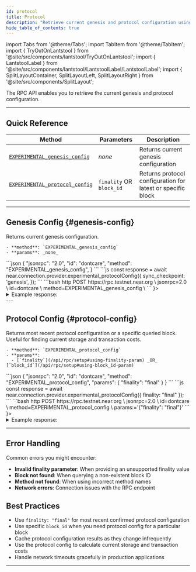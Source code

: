 ```yaml
---
id: protocol
title: Protocol
description: "Retrieve current genesis and protocol configuration using the NEAR RPC API, including network parameters and protocol versions."
hide_table_of_contents: true
---
```


import Tabs from '@theme/Tabs';
import TabItem from '@theme/TabItem';
import { TryOutOnLantstool } from '@site/src/components/lantstool/TryOutOnLantstool';
import { LantstoolLabel } from '@site/src/components/lantstool/LantstoolLabel/LantstoolLabel';
import { SplitLayoutContainer, SplitLayoutLeft, SplitLayoutRight } from '@site/src/components/SplitLayout';

The RPC API enables you to retrieve the current genesis and protocol configuration.

---

## Quick Reference

| Method | Parameters | Description |
| --- | --- | --- |
| [`EXPERIMENTAL_genesis_config`](#genesis-config) | _none_ | Returns current genesis configuration |
| [`EXPERIMENTAL_protocol_config`](#protocol-config) | `finality` OR `block_id` | Returns protocol configuration for latest or specific block |

---

## Genesis Config {#genesis-config}

<SplitLayoutContainer>
  <SplitLayoutLeft title="Description">
    Returns current genesis configuration.

    - **method**: `EXPERIMENTAL_genesis_config`
    - **params**: _none_
  </SplitLayoutLeft>
  <SplitLayoutRight title="Example">
    <Tabs groupId="code-tabs">
      <TabItem value="json" label="JSON" default>
        ```json
        {
          "jsonrpc": "2.0",
          "id": "dontcare",
          "method": "EXPERIMENTAL_genesis_config",
        }
        ```
      </TabItem>
      <TabItem value="js" label="JavaScript">
        ```js
        const response = await near.connection.provider.experimental_protocolConfig({
          sync_checkpoint: 'genesis',
});
        ```
      </TabItem>
      <TabItem value="http" label="HTTPie">
        ```bash
        http POST https://rpc.testnet.near.org \
          jsonrpc=2.0 \
          id=dontcare \
          method=EXPERIMENTAL_genesis_config \
        ```
      </TabItem>
      <TabItem value="Lantstool" label={<LantstoolLabel />}>
        <TryOutOnLantstool path="docs/5.api/rpc/protocol/get-genesis-config.json" />
      </TabItem>
    </Tabs>
  </SplitLayoutRight>
</SplitLayoutContainer>

<details>
  <summary>Example response:</summary>
  
  ```json
  {
    "jsonrpc": "2.0",
    "result": {
      "avg_hidden_validator_seats_per_shard": [0],
      "block_producer_kickout_threshold": 80,
      "chain_id": "testnet",
      "chunk_producer_assignment_changes_limit": 5,
      "chunk_producer_kickout_threshold": 90,
      "chunk_validator_only_kickout_threshold": 80,
      "dynamic_resharding": false,
      "epoch_length": 43200,
      "fishermen_threshold": "340282366920938463463374607431768211455",
      "gas_limit": 1000000000000000,
      "gas_price_adjustment_rate": [1, 100],
      "genesis_height": 42376888,
      "genesis_time": "2020-07-31T03:39:42.911378Z",
      "max_gas_price": "10000000000000000000000",
      "max_inflation_rate": [1, 20],
      "max_kickout_stake_perc": 100,
      "min_gas_price": "5000",
      "minimum_stake_divisor": 10,
      "minimum_stake_ratio": [1, 6250],
      "minimum_validators_per_shard": 1,
      "num_block_producer_seats": 200,
      "num_block_producer_seats_per_shard": [200],
      "num_blocks_per_year": 31536000,
      "num_chunk_only_producer_seats": 300,
      "num_chunk_producer_seats": 100,
      "num_chunk_validator_seats": 300,
      "online_max_threshold": [99, 100],
      "online_min_threshold": [90, 100],
      "protocol_reward_rate": [1, 10],
      "protocol_treasury_account": "near",
      "protocol_upgrade_stake_threshold": [4, 5],
      "protocol_version": 29,
      "shard_layout": {
        "V0": {
          "num_shards": 1,
          "version": 0
        }
      },
      "shuffle_shard_assignment_for_chunk_producers": false,
      "target_validator_mandates_per_shard": 68,
      "total_supply": "2089646653180081825096998107194444",
      "transaction_validity_period": 86400,
      "use_production_config": false,
      "validators": [
        {
          "account_id": "masternode24.pool.f863973.m0",
          "amount": "2096547887468158804726149840014",
          "public_key": "ed25519:9E3JvrQN6VGDGg1WJ3TjBsNyfmrU6kncBcDvvJLj6qHr"
        },
        {
          "account_id": "lunanova.pool.f863973.m0",
          "amount": "6023592217250515747116857534108",
          "public_key": "ed25519:2fZ59qfo9QHNLijoht9cwUb9enSNcnRmXbQn1gKZxvkw"
        },
        {
          "account_id": "node0",
          "amount": "7017386808510582905904716139001",
          "public_key": "ed25519:7PGseFbWxvYVgZ89K1uTJKYoKetWs7BJtbyXDzfbAcqX"
        },
        {
          "account_id": "node1",
          "amount": "7021733510638228632380895173752",
          "public_key": "ed25519:6DSjZ8mvsRZDvFqFxo8tCKePG96omXW7eVYVSySmDk8e"
        },
        {
          "account_id": "nodeasy.pool.f863973.m0",
          "amount": "350028003459257633077889642325",
          "public_key": "ed25519:25Dhg8NBvQhsVTuugav3t1To1X1zKiomDmnh8yN9hHMb"
        },
        {
          "account_id": "valeraverim.pool.f863973.m0",
          "amount": "2460437541222457077732687804254",
          "public_key": "ed25519:3686ABqNUZc1qhLWLHg5xZpBzrWPiUCMNZxcCNmg3e2s"
        },
        {
          "account_id": "node2",
          "amount": "7022280566885326956797181813724",
          "public_key": "ed25519:GkDv7nSMS3xcqA45cpMvFmfV1o4fRF6zYo1JRR6mNqg5"
        },
        {
          "account_id": "orangeclub.pool.f863973.m0",
          "amount": "3073208665436498671483798256985",
          "public_key": "ed25519:HezFeSzcwuR5wvkqccgMCMnpf1eQkVCfk52tXZEdKZHz"
        },
        {
          "account_id": "tribe-pool.pool.f863973.m0",
          "amount": "502021509894008520748060961431",
          "public_key": "ed25519:CRS4HTSAeiP8FKD3c3ZrCL5pC92Mu1LQaWj22keThwFY"
        },
        {
          "account_id": "staked.pool.f863973.m0",
          "amount": "1835541810883701332840668361355",
          "public_key": "ed25519:D2afKYVaKQ1LGiWbMAZRfkKLgqimTR74wvtESvjx5Ft2"
        },
        {
          "account_id": "node3",
          "amount": "7025309465335462891886410729905",
          "public_key": "ed25519:ydgzeXHJ5Xyt7M1gXLxqLBW1Ejx6scNV5Nx2pxFM8su"
        },
        {
          "account_id": "moonlet.pool.f863973.m0",
          "amount": "396044187712024170314465720781",
          "public_key": "ed25519:3e1nVCVGNS3yr6CcUvpDAs3BhiWtyM9uTBWkyVR5Xn3K"
        },
        {
          "account_id": "sweden.pool.f863973.m0",
          "amount": "385869819054217573549654420144",
          "public_key": "ed25519:2RVUnsMEZhGCj1A3vLZBGjj3i9SQ2L46Z1Z41aEgBzXg"
        },
        {
          "account_id": "shawnpool.pool.f863973.m0",
          "amount": "326196336737920044305254508558",
          "public_key": "ed25519:6dfAfW3oy1kp4u9ePuticHy3Y2WDcHwx8yKSdyLNMPSr"
        },
        {
          "account_id": "chorus-one.pool.f863973.m0",
          "amount": "1318859742119402879751178031888",
          "public_key": "ed25519:6LFwyEEsqhuDxorWfsKcPPs324zLWTaoqk4o6RDXN7Qc"
        },
        {
          "account_id": "inotel.pool.f863973.m0",
          "amount": "4945759122706953812641339874642",
          "public_key": "ed25519:C55jH1MCHYGa3tzUyZZdGrJmmCLP22Aa4v88KYpn2xwZ"
        },
        {
          "account_id": "p2p.pool.f863973.m0",
          "amount": "991547852404615467434919132596",
          "public_key": "ed25519:4ie5979JdSR4f7MRAG58eghRxndVoKnAYAKa1PLoMYSS"
        },
        {
          "account_id": "dokia.pool.f863973.m0",
          "amount": "4004628852742744225484204285260",
          "public_key": "ed25519:935JMz1vLcJxFApG3TY4MA4RHhvResvoGwCrQoJxHPn9"
        },
        {
          "account_id": "01node.pool.f863973.m0",
          "amount": "1416856356232757387343764992394",
          "public_key": "ed25519:3iNqnvBgxJPXCxu6hNdvJso1PEAc1miAD35KQMBCA3aL"
        },
        {
          "account_id": "legends.pool.f863973.m0",
          "amount": "303006135607766172564337480878",
          "public_key": "ed25519:AhQ6sUifJYgjqarXSAzdDZU9ZixpUesP9JEH1Vr7NbaF"
        },
        {
          "account_id": "blazenet.pool.f863973.m0",
          "amount": "1892937440977093265954787297596",
          "public_key": "ed25519:DiogP36wBXKFpFeqirrxN8G2Mq9vnakgBvgnHdL9CcN3"
        }
      ]
    },
    "id": "dontcare"
  }
  ```
</details>
---

## Protocol Config {#protocol-config}

<SplitLayoutContainer>
  <SplitLayoutLeft title="Description">
    Returns most recent protocol configuration or a specific queried block.
    Useful for finding current storage and transaction costs.

    - **method**: `EXPERIMENTAL_protocol_config`
    - **params**:
      - [`finality`](/api/rpc/setup#using-finality-param) _OR_ [`block_id`](/api/rpc/setup#using-block_id-param)
  </SplitLayoutLeft>
  <SplitLayoutRight title="Example">
    <Tabs groupId="code-tabs">
      <TabItem value="json" label="JSON" default>
        ```json
        {
          "jsonrpc": "2.0",
          "id": "dontcare",
          "method": "EXPERIMENTAL_protocol_config",
          "params": {
            "finality": "final"
          }
        }
        ```
      </TabItem>
      <TabItem value="js" label="JavaScript">
        ```js
        const response = await near.connection.provider.experimental_protocolConfig({
          finality: "final"
        });
        ```
      </TabItem>
      <TabItem value="http" label="HTTPie">
        ```bash
        http POST https://rpc.testnet.near.org \
          jsonrpc=2.0 \
          id=dontcare \
          method=EXPERIMENTAL_protocol_config \
          params:='{"finality": "final"}'
        ```
      </TabItem>
      <TabItem value="Lantstool" label={<LantstoolLabel />}>
        <TryOutOnLantstool path="docs/5.api/rpc/protocol/get-protocol-config.json" />
      </TabItem>
    </Tabs>
  </SplitLayoutRight>
</SplitLayoutContainer>

<details>
  <summary>Example response:</summary>
  
  ```json
{
  "jsonrpc": "2.0",
  "result": {
    "avg_hidden_validator_seats_per_shard": [0, 0, 0, 0, 0, 0],
    "block_producer_kickout_threshold": 80,
    "chain_id": "testnet",
    "chunk_producer_kickout_threshold": 80,
    "chunk_validator_only_kickout_threshold": 70,
    "dynamic_resharding": false,
    "epoch_length": 43200,
    "fishermen_threshold": "340282366920938463463374607431768211455",
    "gas_limit": 1000000000000000,
    "gas_price_adjustment_rate": [1, 100],
    "genesis_height": 42376888,
    "genesis_time": "2020-07-31T03:39:42.911378Z",
    "max_gas_price": "10000000000000000000000",
    "max_inflation_rate": [1, 20],
    "max_kickout_stake_perc": 30,
    "min_gas_price": "5000",
    "minimum_stake_divisor": 10,
    "minimum_stake_ratio": [1, 62500],
    "minimum_validators_per_shard": 1,
    "num_block_producer_seats": 20,
    "num_block_producer_seats_per_shard": [20, 20, 20, 20, 20, 20],
    "num_blocks_per_year": 31536000,
    "num_chunk_only_producer_seats": 0,
    "online_max_threshold": [99, 100],
    "online_min_threshold": [90, 100],
    "protocol_reward_rate": [1, 10],
    "protocol_treasury_account": "near",
    "protocol_upgrade_stake_threshold": [4, 5],
    "protocol_version": 73,
    "runtime_config": {
      "account_creation_config": {
        "min_allowed_top_level_account_length": 65,
        "registrar_account_id": "registrar"
      },
      "congestion_control_config": {
        "allowed_shard_outgoing_gas": 1000000000000000,
        "max_congestion_incoming_gas": 400000000000000000,
        "max_congestion_memory_consumption": 1000000000,
        "max_congestion_missed_chunks": 5,
        "max_congestion_outgoing_gas": 10000000000000000,
        "max_outgoing_gas": 300000000000000000,
        "max_tx_gas": 500000000000000,
        "min_outgoing_gas": 1000000000000000,
        "min_tx_gas": 20000000000000,
        "outgoing_receipts_big_size_limit": 4718592,
        "outgoing_receipts_usual_size_limit": 102400,
        "reject_tx_congestion_threshold": 0.8
      },
      "storage_amount_per_byte": "10000000000000000000",
      "transaction_costs": {
        "action_creation_config": {
          "add_key_cost": {
            "full_access_cost": {
              "execution": 101765125000,
              "send_not_sir": 101765125000,
              "send_sir": 101765125000
            },
            "function_call_cost": {
              "execution": 102217625000,
              "send_not_sir": 102217625000,
              "send_sir": 102217625000
            },
            "function_call_cost_per_byte": {
              "execution": 1925331,
              "send_not_sir": 47683715,
              "send_sir": 1925331
            }
          },
          "create_account_cost": {
            "execution": 3850000000000,
            "send_not_sir": 3850000000000,
            "send_sir": 3850000000000
          },
          "delegate_cost": {
            "execution": 200000000000,
            "send_not_sir": 200000000000,
            "send_sir": 200000000000
          },
          "delete_account_cost": {
            "execution": 147489000000,
            "send_not_sir": 147489000000,
            "send_sir": 147489000000
          },
          "delete_key_cost": {
            "execution": 94946625000,
            "send_not_sir": 94946625000,
            "send_sir": 94946625000
          },
          "deploy_contract_cost": {
            "execution": 184765750000,
            "send_not_sir": 184765750000,
            "send_sir": 184765750000
          },
          "deploy_contract_cost_per_byte": {
            "execution": 64572944,
            "send_not_sir": 47683715,
            "send_sir": 6812999
          },
          "function_call_cost": {
            "execution": 780000000000,
            "send_not_sir": 200000000000,
            "send_sir": 200000000000
          },
          "function_call_cost_per_byte": {
            "execution": 2235934,
            "send_not_sir": 47683715,
            "send_sir": 2235934
          },
          "stake_cost": {
            "execution": 102217625000,
            "send_not_sir": 141715687500,
            "send_sir": 141715687500
          },
          "transfer_cost": {
            "execution": 115123062500,
            "send_not_sir": 115123062500,
            "send_sir": 115123062500
          }
        },
        "action_receipt_creation_config": {
          "execution": 108059500000,
          "send_not_sir": 108059500000,
          "send_sir": 108059500000
        },
        "burnt_gas_reward": [3, 10],
        "data_receipt_creation_config": {
          "base_cost": {
            "execution": 36486732312,
            "send_not_sir": 36486732312,
            "send_sir": 36486732312
          },
          "cost_per_byte": {
            "execution": 17212011,
            "send_not_sir": 47683715,
            "send_sir": 17212011
          }
        },
        "pessimistic_gas_price_inflation_ratio": [103, 100],
        "storage_usage_config": {
          "num_bytes_account": 100,
          "num_extra_bytes_record": 40
        }
      },
      "wasm_config": {
        "alt_bn128": true,
        "disable_9393_fix": false,
        "discard_custom_sections": true,
        "ed25519_verify": true,
        "eth_implicit_accounts": true,
        "ext_costs": {
          "alt_bn128_g1_multiexp_base": 713000000000,
          "alt_bn128_g1_multiexp_element": 320000000000,
          "alt_bn128_g1_sum_base": 3000000000,
          "alt_bn128_g1_sum_element": 5000000000,
          "alt_bn128_pairing_check_base": 9686000000000,
          "alt_bn128_pairing_check_element": 5102000000000,
          "base": 264768111,
          "bls12381_g1_multiexp_base": 16500000000,
          "bls12381_g1_multiexp_element": 930000000000,
          "bls12381_g2_multiexp_base": 18600000000,
          "bls12381_g2_multiexp_element": 1995000000000,
          "bls12381_map_fp2_to_g2_base": 1500000000,
          "bls12381_map_fp2_to_g2_element": 900000000000,
          "bls12381_map_fp_to_g1_base": 1500000000,
          "bls12381_map_fp_to_g1_element": 252000000000,
          "bls12381_p1_decompress_base": 15000000000,
          "bls12381_p1_decompress_element": 81000000000,
          "bls12381_p1_sum_base": 16500000000,
          "bls12381_p1_sum_element": 6000000000,
          "bls12381_p2_decompress_base": 15000000000,
          "bls12381_p2_decompress_element": 165000000000,
          "bls12381_p2_sum_base": 18600000000,
          "bls12381_p2_sum_element": 15000000000,
          "bls12381_pairing_base": 2130000000000,
          "bls12381_pairing_element": 2130000000000,
          "contract_compile_base": 0,
          "contract_compile_bytes": 0,
          "contract_loading_base": 35445963,
          "contract_loading_bytes": 1089295,
          "ecrecover_base": 278821988457,
          "ed25519_verify_base": 210000000000,
          "ed25519_verify_byte": 9000000,
          "keccak256_base": 5879491275,
          "keccak256_byte": 21471105,
          "keccak512_base": 5811388236,
          "keccak512_byte": 36649701,
          "log_base": 3543313050,
          "log_byte": 13198791,
          "promise_and_base": 1465013400,
          "promise_and_per_promise": 5452176,
          "promise_return": 560152386,
          "read_cached_trie_node": 2280000000,
          "read_memory_base": 2609863200,
          "read_memory_byte": 3801333,
          "read_register_base": 2517165186,
          "read_register_byte": 98562,
          "ripemd160_base": 853675086,
          "ripemd160_block": 680107584,
          "sha256_base": 4540970250,
          "sha256_byte": 24117351,
          "storage_has_key_base": 54039896625,
          "storage_has_key_byte": 30790845,
          "storage_iter_create_from_byte": 0,
          "storage_iter_create_prefix_base": 0,
          "storage_iter_create_prefix_byte": 0,
          "storage_iter_create_range_base": 0,
          "storage_iter_create_to_byte": 0,
          "storage_iter_next_base": 0,
          "storage_iter_next_key_byte": 0,
          "storage_iter_next_value_byte": 0,
          "storage_large_read_overhead_base": 1,
          "storage_large_read_overhead_byte": 1,
          "storage_read_base": 56356845749,
          "storage_read_key_byte": 30952533,
          "storage_read_value_byte": 5611004,
          "storage_remove_base": 53473030500,
          "storage_remove_key_byte": 38220384,
          "storage_remove_ret_value_byte": 11531556,
          "storage_write_base": 64196736000,
          "storage_write_evicted_byte": 32117307,
          "storage_write_key_byte": 70482867,
          "storage_write_value_byte": 31018539,
          "touching_trie_node": 16101955926,
          "utf16_decoding_base": 3543313050,
          "utf16_decoding_byte": 163577493,
          "utf8_decoding_base": 3111779061,
          "utf8_decoding_byte": 291580479,
          "validator_stake_base": 911834726400,
          "validator_total_stake_base": 911834726400,
          "write_memory_base": 2803794861,
          "write_memory_byte": 2723772,
          "write_register_base": 2865522486,
          "write_register_byte": 3801564,
          "yield_create_base": 153411779276,
          "yield_create_byte": 15643988,
          "yield_resume_base": 1195627285210,
          "yield_resume_byte": 47683715
        },
        "fix_contract_loading_cost": false,
        "function_call_weight": true,
        "grow_mem_cost": 1,
        "implicit_account_creation": true,
        "limit_config": {
          "account_id_validity_rules_version": 1,
          "contract_prepare_version": 2,
          "initial_memory_pages": 1024,
          "max_actions_per_receipt": 100,
          "max_arguments_length": 4194304,
          "max_contract_size": 4194304,
          "max_functions_number_per_contract": 10000,
          "max_gas_burnt": 300000000000000,
          "max_length_method_name": 256,
          "max_length_returned_data": 4194304,
          "max_length_storage_key": 2048,
          "max_length_storage_value": 4194304,
          "max_locals_per_contract": 1000000,
          "max_memory_pages": 2048,
          "max_number_bytes_method_names": 2000,
          "max_number_input_data_dependencies": 128,
          "max_number_logs": 100,
          "max_number_registers": 100,
          "max_promises_per_function_call_action": 1024,
          "max_receipt_size": 4194304,
          "max_register_size": 104857600,
          "max_stack_height": 262144,
          "max_total_log_length": 16384,
          "max_total_prepaid_gas": 300000000000000,
          "max_transaction_size": 1572864,
          "max_yield_payload_size": 1024,
          "per_receipt_storage_proof_size_limit": 4000000,
          "registers_memory_limit": 1073741824,
          "wasmer2_stack_limit": 204800,
          "yield_timeout_length_in_blocks": 200
        },
        "math_extension": true,
        "regular_op_cost": 822756,
        "storage_get_mode": "FlatStorage",
        "vm_kind": "NearVm",
        "yield_resume_host_functions": true
      },
      "witness_config": {
        "combined_transactions_size_limit": 4194304,
        "main_storage_proof_size_soft_limit": 4000000,
        "new_transactions_validation_state_size_soft_limit": 572864
      }
    },
    "shard_layout": {
      "V1": {
        "boundary_accounts": [
          "aurora",
          "aurora-0",
          "game.hot.tg",
          "kkuuue2akv_1630967379.near",
          "tge-lockup.sweat"
        ],
        "shards_split_map": [[0], [1], [2, 3], [4], [5]],
        "to_parent_shard_map": [0, 1, 2, 2, 3, 4],
        "version": 3
      }
    },
    "shuffle_shard_assignment_for_chunk_producers": false,
    "target_validator_mandates_per_shard": 68,
    "transaction_validity_period": 86400
  },
  "id": "dontcare"
}
  ```
</details>

---

## Error Handling

Common errors you might encounter:

- **Invalid finality parameter**: When providing an unsupported finality value
- **Block not found**: When querying a non-existent block ID
- **Method not found**: When using incorrect method names
- **Network errors**: Connection issues with the RPC endpoint

## Best Practices

- Use `finality: "final"` for most recent confirmed protocol configuration
- Use specific `block_id` when you need protocol config for a particular block
- Cache protocol configuration results as they change infrequently
- Use the protocol config to calculate current storage and transaction costs
- Handle network timeouts gracefully in production applications

---
